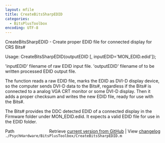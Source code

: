 ```yaml
---
layout: mfile
title: CreateBitsSharpEDID
categories:
  - BitsPlusToolbox
encoding: UTF-8
---
```


CreateBitsSharpEDID - Create proper EDID file for connected display for CRS Bits\#

Usage: CreateBitsSharpEDID\(outputEDID \[, inputEDID='MON\_EDID.edid'\]\);

'inputEDID' filename of raw EDID input file.
'outputEDID' filename of to be written processed EDID output file.

The function reads a raw EDID file, marks the EDID as DVI-D display
device, so the computer sends DVI-D data to the Bits\#, regardless if the
Bits\# is connected to a analog VGA CRT monitor or some DVI-D display.
Then it adds a proper checksum and writes the new EDID file, ready for
use with the Bits\#.

The Bits\# provides the DDC detected EDID of a connected display in the
Firmware folder under MON\_EDID.edid. It expects a valid EDID file for use
in the EDID folder.



<div class="code_header" style="text-align:right;">
  <span style="float:left;">Path&nbsp;&nbsp;</span> <span class="counter">Retrieve <a href=
  "https://raw.github.com/Psychtoolbox-3/Psychtoolbox-3/beta/./PsychHardware/BitsPlusToolbox/CreateBitsSharpEDID.m">current version from GitHub</a> | View <a href=
  "https://github.com/Psychtoolbox-3/Psychtoolbox-3/commits/beta/./PsychHardware/BitsPlusToolbox/CreateBitsSharpEDID.m">changelog</a></span>
</div>
<div class="code">
  <code>./PsychHardware/BitsPlusToolbox/CreateBitsSharpEDID.m</code>
</div>
